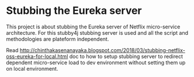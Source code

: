 # Stubbing the Eureka server

This project is about stubbing the Eureka server of Netflix micro-service architecture. For this stubby4j stubbing server is used and all the script and methodologies are plateform independent.

Read http://chinthakasenanayaka.blogspot.com/2018/03/stubbing-netflix-oss-eureka-for-local.html doc to how to setup stubbing server to redirect dependent micro-service load to dev environment without setting them up on local environment.
